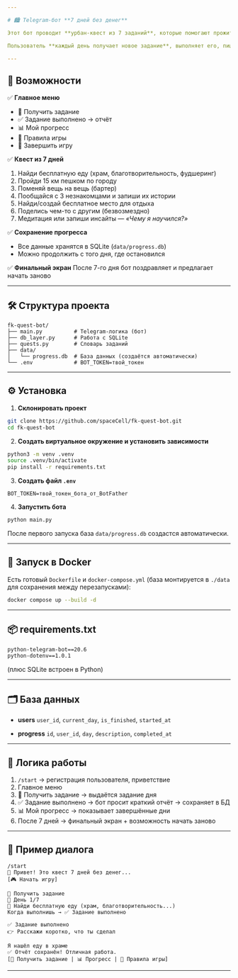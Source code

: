 ```yaml
---

# 🏙️ Telegram-бот **7 дней без денег**

Этот бот проводит **урбан-квест из 7 заданий**, которые помогают прожить неделю в городе без денег, развивая выживание, креативность, эмпатию и свободу.

Пользователь **каждый день получает новое задание**, выполняет его, пишет короткий отчёт, и так до 7-го дня. После прохождения бот поздравляет и предлагает начать заново.

---
```


## 🚀 Возможности

✅ **Главное меню**

* 🎯 Получить задание
* ✅ Задание выполнено → отчёт
* 📊 Мой прогресс
* 📓 Правила игры
* 🌇 Завершить игру

✅ **Квест из 7 дней**

1. Найди бесплатную еду (храм, благотворительность, фудшеринг)
2. Пройди 15 км пешком по городу
3. Поменяй вещь на вещь (бартер)
4. Пообщайся с 3 незнакомцами и запиши их истории
5. Найди/создай бесплатное место для отдыха
6. Поделись чем-то с другим (безвозмездно)
7. Медитация или запиши инсайты — *«Чему я научился?»*

✅ **Сохранение прогресса**

* Все данные хранятся в SQLite (`data/progress.db`)
* Можно продолжить с того дня, где остановился

✅ **Финальный экран**
После 7-го дня бот поздравляет и предлагает начать заново

---

## 🛠️ Структура проекта

```
fk-quest-bot/
├── main.py          # Telegram-логика (бот)
├── db_layer.py      # Работа с SQLite
├── quests.py        # Словарь заданий
├── data/
│   └── progress.db  # База данных (создаётся автоматически)
└── .env             # BOT_TOKEN=твой_токен
```

---

## ⚙️ Установка

1. **Склонировать проект**

```bash
git clone https://github.com/spaceCell/fk-quest-bot.git
cd fk-quest-bot
```

2. **Создать виртуальное окружение и установить зависимости**

```bash
python3 -m venv .venv
source .venv/bin/activate
pip install -r requirements.txt
```

3. **Создать файл `.env`**

```env
BOT_TOKEN=твой_токен_бота_от_BotFather
```

4. **Запустить бота**

```bash
python main.py
```

После первого запуска база `data/progress.db` создастся автоматически.

---

## 🐳 Запуск в Docker

Есть готовый `Dockerfile` и `docker-compose.yml` (база монтируется в `./data` для сохранения между перезапусками):

```bash
docker compose up --build -d
```

---

## 📦 requirements.txt

```txt
python-telegram-bot==20.6
python-dotenv==1.0.1
```

(плюс SQLite встроен в Python)

---

## 🗂️ База данных

* **users**
  `user_id`, `current_day`, `is_finished`, `started_at`

* **progress**
  `id`, `user_id`, `day`, `description`, `completed_at`

---

## 🔄 Логика работы

1. `/start` → регистрация пользователя, приветствие
2. Главное меню
3. 🎯 Получить задание → выдаётся задание дня
4. ✅ Задание выполнено → бот просит краткий отчёт → сохраняет в БД
5. 📊 Мой прогресс → показывает завершённые дни
6. После 7 дней → финальный экран + возможность начать заново

---

## 🎯 Пример диалога

```
/start
👋 Привет! Это квест 7 дней без денег...
[🎮 Начать игру]

🎯 Получить задание
📅 День 1/7
🎯 Найди бесплатную еду (храм, благотворительность...)
Когда выполнишь → ✅ Задание выполнено

✅ Задание выполнено
👉 Расскажи коротко, что ты сделал

Я нашёл еду в храме
✅ Отчёт сохранён! Отличная работа.
[🎯 Получить задание | 📊 Прогресс | 📓 Правила игры]
```

---
